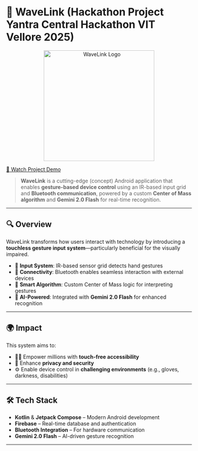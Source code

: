 # 🚀 WaveLink (Hackathon Project Yantra Central Hackathon VIT Vellore 2025)
<div align="center">
  <img src="https://nilayg26.github.io/Animation/waveLinkLogo.png" alt="WaveLink Logo" width="300"/>
</div>



[🎥 Watch Project Demo](https://drive.google.com/file/d/1JDl03vZDYtb3RqyTyTADU7hbFrmrDZ6h/view?usp=share_link)

> **WaveLink** is a cutting-edge (concept) Android application that enables **gesture-based device control** using an IR-based input grid and **Bluetooth communication**, powered by a custom **Center of Mass algorithm** and **Gemini 2.0 Flash** for real-time recognition.

---

## 🔍 Overview

WaveLink transforms how users interact with technology by introducing a **touchless gesture input system**—particularly beneficial for the visually impaired.

- 📡 **Input System**: IR-based sensor grid detects hand gestures  
- 🔄 **Connectivity**: Bluetooth enables seamless interaction with external devices  
- 🧠 **Smart Algorithm**: Custom Center of Mass logic for interpreting gestures  
- 🌟 **AI-Powered**: Integrated with **Gemini 2.0 Flash** for enhanced recognition  

---

## 🌍 Impact

This system aims to:

- 👩‍🦯 Empower millions with **touch-free accessibility**  
- 🔐 Enhance **privacy and security**  
- ⚙️ Enable device control in **challenging environments** (e.g., gloves, darkness, disabilities)  

---

## 🛠️ Tech Stack

- **Kotlin** & **Jetpack Compose** – Modern Android development  
- **Firebase** – Real-time database and authentication  
- **Bluetooth Integration** – For hardware communication  
- **Gemini 2.0 Flash** – AI-driven gesture recognition  

---
